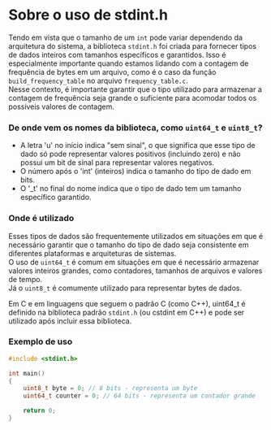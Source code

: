 # Sobre o uso de stdint.h

Tendo em vista que o tamanho de um `int` pode variar dependendo da arquitetura do sistema, a biblioteca `stdint.h` foi criada para fornecer tipos de dados inteiros com tamanhos específicos e garantidos.
Isso é especialmente importante quando estamos lidando com a contagem de frequência de bytes em um arquivo, como é o caso da função `build_frequency_table` no arquivo `frequency_table.c`.  
Nesse contexto, é importante garantir que o tipo utilizado para armazenar a contagem de frequência seja grande o suficiente para acomodar todos os possíveis valores de contagem.

### De onde vem os nomes da biblioteca, como `uint64_t` e `uint8_t`?

- A letra 'u' no início indica "sem sinal", o que significa que esse tipo de dado só pode representar valores positivos (incluindo zero) e não possui um bit de sinal para representar valores negativos.
- O número após o 'int' (inteiros) indica o tamanho do tipo de dado em bits.
- O '\_t' no final do nome indica que o tipo de dado tem um tamanho específico garantido.

### Onde é utilizado

Esses tipos de dados são frequentemente utilizados em situações em que é necessário garantir que o tamanho do tipo de dado seja consistente em diferentes plataformas e arquiteturas de sistemas.  
O uso de `uint64_t` é comum em situações em que é necessário armazenar valores inteiros grandes, como contadores, tamanhos de arquivos e valores de tempo.  
Já o `uint8_t` é comumente utilizado para representar bytes de dados.

Em C e em linguagens que seguem o padrão C (como C++), uint64_t é definido na biblioteca padrão `stdint.h` (ou cstdint em C++) e pode ser utilizado após incluir essa biblioteca.

### Exemplo de uso

```c
#include <stdint.h>

int main()
{
    uint8_t byte = 0; // 8 bits - representa um byte
    uint64_t counter = 0; // 64 bits - representa um contador grande

    return 0;
}
```
